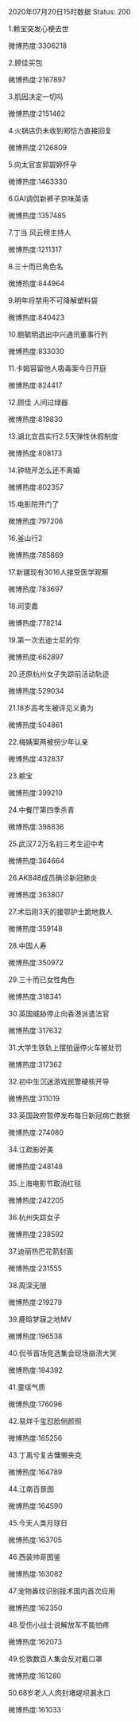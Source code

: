 2020年07月20日15时数据
Status: 200

1.赖宝突发心梗去世

微博热度:3306218

2.顾佳买包

微博热度:2167897

3.肌因决定一切吗

微博热度:2151462

4.火锅店仍未收到郑恺方直接回复

微博热度:2126809

5.向太官宣郭碧婷怀孕

微博热度:1463330

6.GAI调侃新裤子京味英语

微博热度:1357485

7.丁当 风云榜主持人

微博热度:1211317

8.三十而已角色名

微博热度:844964

9.明年将禁用不可降解塑料袋

微博热度:840423

10.鲍毓明退出中兴通讯董事行列

微博热度:833030

11.卡姆容留他人吸毒案今日开庭

微博热度:824417

12.顾佳 人间过绿器

微博热度:819830

13.湖北宜昌实行2.5天弹性休假制度

微博热度:808173

14.钟晓芹怎么还不离婚

微博热度:802357

15.电影院开门了

微博热度:797206

16.釜山行2

微博热度:785869

17.新疆现有3016人接受医学观察

微博热度:783697

18.司雯嘉

微博热度:778214

19.第一次去迪士尼的你

微博热度:662897

20.还原杭州女子失踪前活动轨迹

微博热度:529034

21.18岁高考生被评见义勇为

微博热度:504861

22.梅姨案两被拐少年认亲

微博热度:432837

23.赖宝

微博热度:399210

24.中餐厅第四季杀青

微博热度:398836

25.武汉7.2万名初三考生迎中考

微博热度:364664

26.AKB48成员确诊新冠肺炎

微博热度:363807

27.术后刚3天的援鄂护士跪地救人

微博热度:359148

28.中国人寿

微博热度:350972

29.三十而已女性角色

微博热度:318341

30.英国威胁停止向香港派遣法官

微博热度:317632

31.大学生铁轨上摆拍逼停火车被处罚

微博热度:317362

32.初中生沉迷游戏民警硬核开导

微博热度:311019

33.英国政府暂停发布每日新冠病亡数据

微博热度:274080

34.江疏影好美

微博热度:248148

35.上海电影节取消红毯

微博热度:242205

36.杭州失踪女子

微博热度:238592

37.迪丽热巴花箭封面

微博热度:231555

38.周深无限

微博热度:219279

39.鹿晗梦寐之地MV

微博热度:196538

40.侃爷首场竞选集会现场崩溃大哭

微博热度:184392

41.童瑶气质

微博热度:176096

42.易烊千玺怼脸侧颜照

微博热度:165256

43.丁禹兮复古慵懒夹克

微博热度:164789

44.江南百景图

微博热度:164590

45.今天人类月球日

微博热度:163705

46.西装帅哥图鉴

微博热度:163082

47.宠物鼻纹识别技术国内首次应用

微博热度:162350

48.受伤小战士说解放军不能怕疼

微博热度:162073

49.伦敦数百人集会反对戴口罩

微博热度:161280

50.68岁老人人肉封堵堤坝漏水口

微博热度:161033

